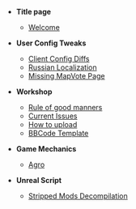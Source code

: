 * **Title page**
  * [Welcome](../README.md)

* **User Config Tweaks**
  * [Client Config Diffs](../ClientConfigDiffs.md)
  * [Russian Localization](../russian_kf.md)
  * [Missing MapVote Page](../MapvotepageFix.md)

* **Workshop**
  * [Rule of good manners](../Workshop/Workshop_Etiquette.md)
  * [Current Issues](../Workshop/Workshop_Issues.md)
  * [How to upload](../Workshop/Workshop_How2.md.md)
  * [BBCode Template](../Workshop/Workshop_Tmpl.md)

* **Game Mechanics**
  * [Agro](../Agro.md)

* **Unreal Script**
  * [Stripped Mods Decompilation](../UnrealScript/Decompilation.md)
